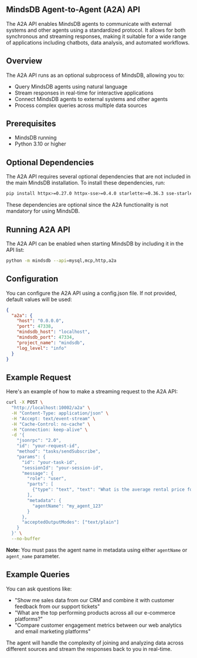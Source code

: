 ## MindsDB Agent-to-Agent (A2A) API

The A2A API enables MindsDB agents to communicate with external systems and other agents using a standardized protocol. It allows for both synchronous and streaming responses, making it suitable for a wide range of applications including chatbots, data analysis, and automated workflows.

## Overview

The A2A API runs as an optional subprocess of MindsDB, allowing you to:

- Query MindsDB agents using natural language
- Stream responses in real-time for interactive applications
- Connect MindsDB agents to external systems and other agents
- Process complex queries across multiple data sources

## Prerequisites

- MindsDB running
- Python 3.10 or higher

## Optional Dependencies

The A2A API requires several optional dependencies that are not included in the main MindsDB installation. To install these dependencies, run:

```bash
pip install httpx>=0.27.0 httpx-sse>=0.4.0 starlette>=0.36.3 sse-starlette>=2.0.0 PyJWT>=2.8.0 jwcrypto>=1.5.4 python-dotenv>=1.0.1
```

These dependencies are optional since the A2A functionality is not mandatory for using MindsDB.

## Running A2A API

The A2A API can be enabled when starting MindsDB by including it in the API list:

```bash
python -m mindsdb --api=mysql,mcp,http,a2a
```

## Configuration

You can configure the A2A API using a config.json file. If not provided, default values will be used:

```json
{
  "a2a": {
    "host": "0.0.0.0",
    "port": 47338,
    "mindsdb_host": "localhost",
    "mindsdb_port": 47334,
    "project_name": "mindsdb",
    "log_level": "info"
  }
}
```

## Example Request

Here's an example of how to make a streaming request to the A2A API:

```bash
curl -X POST \
  "http://localhost:10002/a2a" \
  -H "Content-Type: application/json" \
  -H "Accept: text/event-stream" \
  -H "Cache-Control: no-cache" \
  -H "Connection: keep-alive" \
  -d '{
    "jsonrpc": "2.0",
    "id": "your-request-id",
    "method": "tasks/sendSubscribe",
    "params": {
      "id": "your-task-id",
      "sessionId": "your-session-id",
      "message": {
        "role": "user",
        "parts": [
          {"type": "text", "text": "What is the average rental price for a three bedroom?"}
        ],
        "metadata": {
          "agentName": "my_agent_123"
        }
      },
      "acceptedOutputModes": ["text/plain"]
    }
  }' \
  --no-buffer
```

**Note:** You must pass the agent name in metadata using either `agentName` or `agent_name` parameter.

## Example Queries

You can ask questions like:

- "Show me sales data from our CRM and combine it with customer feedback from our support tickets"
- "What are the top performing products across all our e-commerce platforms?"
- "Compare customer engagement metrics between our web analytics and email marketing platforms"

The agent will handle the complexity of joining and analyzing data across different sources and stream the responses back to you in real-time.
